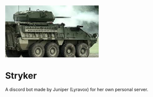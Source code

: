 ![](bot/images/banner.jpeg)

# Stryker

A discord bot made by Juniper (Lyravox) for her own personal server.
